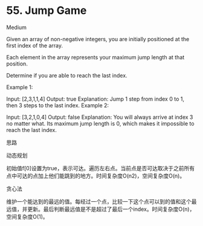 # 55. Jump Game

Medium

Given an array of non-negative integers, you are initially positioned at the first index of the array.

Each element in the array represents your maximum jump length at that position.

Determine if you are able to reach the last index.

Example 1:

Input: [2,3,1,1,4]
Output: true
Explanation: Jump 1 step from index 0 to 1, then 3 steps to the last index.
Example 2:

Input: [3,2,1,0,4]
Output: false
Explanation: You will always arrive at index 3 no matter what. Its maximum
             jump length is 0, which makes it impossible to reach the last index.



思路

动态规划

初始值f[0]设置为true，表示可达。遍历左右点。当前点是否可达取决于之前所有点中可达的点加上他们能跳到的地方。时间复杂度O(n2)，空间复杂度O(n)。

贪心法

维护一个能达到的最远的值。每经过一个点，比较一下这个点可以到的值和这个最远值，并更新。最后判断最远值是不是超过了最后一个index。时间复杂度O(n)，空间复杂度O(1)。
